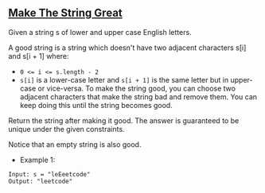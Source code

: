 ## [Make The String Great](https://leetcode.com/problems/make-the-string-great/description/)


Given a string s of lower and upper case English letters.

A good string is a string which doesn't have two adjacent characters s[i] and s[i + 1] where:

- `0 <= i <= s.length - 2`
- `s[i]` is a lower-case letter and `s[i + 1]` is the same letter but in upper-case or vice-versa.
To make the string good, you can choose two adjacent characters that make the string bad and remove them. You can keep doing this until the string becomes good.

Return the string after making it good. The answer is guaranteed to be unique under the given constraints.

Notice that an empty string is also good.


- Example 1:
```
Input: s = "leEeetcode"
Output: "leetcode"
```

